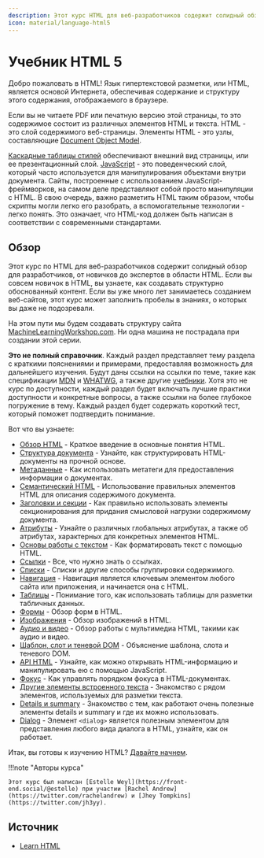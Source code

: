 ```yaml
---
description: Этот курс HTML для веб-разработчиков содержит солидный обзор для разработчиков, от начинающих до экспертов в области HTML.
icon: material/language-html5
---
```


# Учебник HTML 5

Добро пожаловать в HTML! Язык гипертекстовой разметки, или HTML, является основой Интернета, обеспечивая содержание и структуру этого содержания, отображаемого в браузере.

Если вы не читаете PDF или печатную версию этой страницы, то это содержимое состоит из различных элементов HTML и текста. HTML - это слой содержимого веб-страницы. Элементы HTML - это узлы, составляющие [Document Object Model](https://developer.mozilla.org/docs/Web/API/Document_Object_Model).

[Каскадные таблицы стилей](../css/index.md) обеспечивают внешний вид страницы, или ее презентационный слой. [JavaScript](https://developer.mozilla.org/docs/Learn/JavaScript) - это поведенческий слой, который часто используется для манипулирования объектами внутри документа. Сайты, построенные с использованием JavaScript-фреймворков, на самом деле представляют собой просто манипуляции с HTML. В свою очередь, важно разметить HTML таким образом, чтобы скрипты могли легко его разобрать, а вспомогательные технологии - легко понять. Это означает, что HTML-код должен быть написан в соответствии с современными стандартами.

## Обзор

Этот курс по HTML для веб-разработчиков содержит солидный обзор для разработчиков, от новичков до экспертов в области HTML. Если вы совсем новичок в HTML, вы узнаете, как создавать структурно обоснованный контент. Если вы уже много лет занимаетесь созданием веб-сайтов, этот курс может заполнить пробелы в знаниях, о которых вы даже не подозревали.

На этом пути мы будем создавать структуру сайта [MachineLearningWorkshop.com](https://machinelearningworkshop.com). Ни одна машина не пострадала при создании этой серии.

**Это не полный справочник**. Каждый раздел представляет тему раздела с краткими пояснениями и примерами, предоставляя возможность для дальнейшего изучения. Будут даны ссылки на ссылки по теме, такие как спецификации [MDN](https://developer.mozilla.org) и [WHATWG](https://html.spec.whatwg.org/multipage/), а также другие [учебники](../index.md). Хотя это не курс по доступности, каждый раздел будет включать лучшие практики доступности и конкретные вопросы, а также ссылки на более глубокое погружение в тему. Каждый раздел будет содержать короткий тест, который поможет подтвердить понимание.

Вот что вы узнаете:

-   [Обзор HTML](overview.md) - Краткое введение в основные понятия HTML.
-   [Структура документа](document-structure.md) - Узнайте, как структурировать HTML-документы на прочной основе.
-   [Метаданные](metadata.md) - Как использовать метатеги для предоставления информации о документах.
-   [Семантический HTML](semantic-html.md) - Использование правильных элементов HTML для описания содержимого документа.
-   [Заголовки и секции](headings-and-sections.md) - Как правильно использовать элементы секционирования для придания смысловой нагрузки содержимому документа.
-   [Атрибуты](attributes.md) - Узнайте о различных глобальных атрибутах, а также об атрибутах, характерных для конкретных элементов HTML.
-   [Основы работы с текстом](text-basics.md) - Как форматировать текст с помощью HTML.
-   [Ссылки](links.md) - Все, что нужно знать о ссылках.
-   [Списки](lists.md) - Списки и другие способы группировки содержимого.
-   [Навигация](navigation.md) - Навигация является ключевым элементом любого сайта или приложения, и начинается она с HTML.
-   [Таблицы](tables.md) - Понимание того, как использовать таблицы для разметки табличных данных.
-   [Формы](forms.md) - Обзор форм в HTML.
-   [Изображения](images.md) - Обзор изображений в HTML.
-   [Аудио и видео](audio-video.md) - Обзор работы с мультимедиа HTML, такими как аудио и видео.
-   [Шаблон, слот и теневой DOM](template.md) - Объяснение шаблона, слота и теневого DOM.
-   [API HTML](apis.md) - Узнайте, как можно открывать HTML-информацию и манипулировать ею с помощью JavaScript.
-   [Фокус](focus.md) - Как управлять порядком фокуса в HTML-документах.
-   [Другие элементы встроенного текста](inline-text.md) - Знакомство с рядом элементов, используемых для разметки текста.
-   [Details и summary](details.md) - Знакомство с тем, как работают очень полезные элементы details и summary и где их можно использовать.
-   [Dialog](dialog.md) - Элемент `<dialog>` является полезным элементом для представления любого вида диалога в HTML, узнайте, как он работает.

Итак, вы готовы к изучению HTML? [Давайте начнем](/learn/html/overview/).

!!!note "Авторы курса"

    Этот курс был написан [Estelle Weyl](https://front-end.social/@estelle) при участии [Rachel Andrew](https://twitter.com/rachelandrew) и [Jhey Tompkins](https://twitter.com/jh3yy).

## Источник

-   [Learn HTML](https://web.dev/learn/html/)
